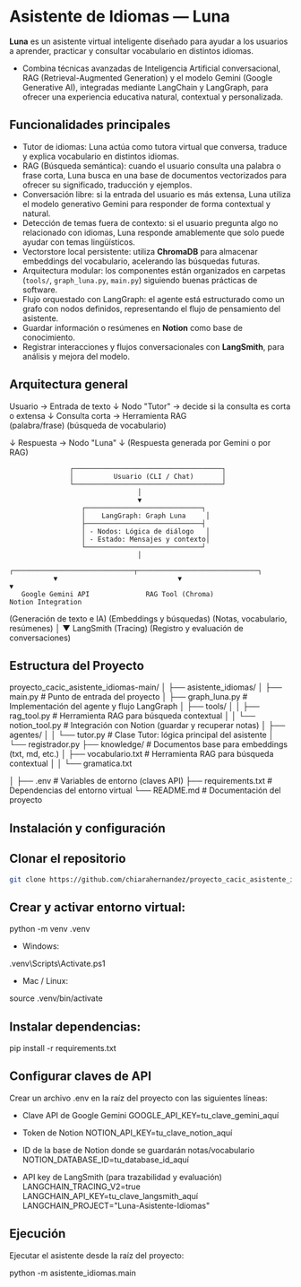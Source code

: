 # Asistente de Idiomas — Luna

**Luna** es un asistente virtual inteligente diseñado para ayudar a los usuarios a aprender, practicar y consultar vocabulario en distintos idiomas.  
- Combina técnicas avanzadas de Inteligencia Artificial conversacional, RAG (Retrieval-Augmented Generation) y el modelo Gemini (Google Generative AI), integradas mediante LangChain y LangGraph, para ofrecer una experiencia educativa natural, contextual y personalizada.


## Funcionalidades principales

- Tutor de idiomas: Luna actúa como tutora virtual que conversa, traduce y explica vocabulario en distintos idiomas.
- RAG (Búsqueda semántica): cuando el usuario consulta una palabra o frase corta, Luna busca en una base de documentos vectorizados para ofrecer su significado, traducción y ejemplos.
- Conversación libre: si la entrada del usuario es más extensa, Luna utiliza el modelo generativo Gemini para responder de forma contextual y natural.
- Detección de temas fuera de contexto: si el usuario pregunta algo no relacionado con idiomas, Luna responde amablemente que solo puede ayudar con temas lingüísticos.
- Vectorstore local persistente: utiliza **ChromaDB** para almacenar embeddings del vocabulario, acelerando las búsquedas futuras.
- Arquitectura modular: los componentes están organizados en carpetas (`tools/`, `graph_luna.py`, `main.py`) siguiendo buenas prácticas de software.
- Flujo orquestado con LangGraph: el agente está estructurado como un grafo con nodos definidos, representando el flujo de pensamiento del asistente.
- Guardar información o resúmenes en **Notion** como base de conocimiento.
- Registrar interacciones y flujos conversacionales con **LangSmith**, para análisis y mejora del modelo.


##  Arquitectura general

Usuario → Entrada de texto
↓
Nodo "Tutor" → decide si la consulta es corta o extensa
↓
Consulta corta →  Herramienta RAG  
(palabra/frase)  (búsqueda de vocabulario)

↓
Respuesta → Nodo "Luna"
↓
(Respuesta generada por Gemini o por RAG)

                   ┌─────────────────────────────────────┐
                   │          Usuario (CLI / Chat)       │
                   └─────────────────────────────────────┘
                                    │
                                    ▼
                      ┌─────────────────────────────┐
                      │    LangGraph: Graph Luna     │
                      ├─────────────────────────────┤
                      │ - Nodos: Lógica de diálogo   │
                      │ - Estado: Mensajes y contexto│
                      └─────────────────────────────┘
                                    │
               ┌──────────────────────────────┬──────────────────────────────┐
               ▼                              ▼                              ▼
       Google Gemini API              RAG Tool (Chroma)              Notion Integration
   (Generación de texto e IA)     (Embeddings y búsquedas)     (Notas, vocabulario, resúmenes)
                                    │
                                    ▼
                            LangSmith (Tracing)
                  (Registro y evaluación de conversaciones)


## Estructura del Proyecto
proyecto_cacic_asistente_idiomas-main/
│
├── asistente_idiomas/
│   ├── main.py                # Punto de entrada del proyecto
│   ├── graph_luna.py          # Implementación del agente y flujo LangGraph
│   ├── tools/
│   │   ├── rag_tool.py        # Herramienta RAG para búsqueda contextual
│   │   └── notion_tool.py     # Integración con Notion (guardar y recuperar notas)
│   ├── agentes/
│   │   └── tutor.py         # Clase Tutor: lógica principal del asistente
    │       └── registrador.py 
    ├── knowledge/            # Documentos base para embeddings (txt, md, etc.)
│          ├── vocabulario.txt        # Herramienta RAG para búsqueda contextual
│   │      └── gramatica.txt 
    
│
├── .env                       # Variables de entorno (claves API)
├── requirements.txt            # Dependencias del entorno virtual
└── README.md                   # Documentación del proyecto

##  Instalación y configuración

##  Clonar el repositorio

```bash
git clone https://github.com/chiarahernandez/proyecto_cacic_asistente_idiomas 
```

## Crear y activar entorno virtual:
python -m venv .venv

- Windows:

.venv\Scripts\Activate.ps1


- Mac / Linux:

source .venv/bin/activate

## Instalar dependencias:
pip install -r requirements.txt


## Configurar claves de API

Crear un archivo .env en la raíz del proyecto con las siguientes líneas:

- Clave API de Google Gemini
GOOGLE_API_KEY=tu_clave_gemini_aquí

- Token de Notion
NOTION_API_KEY=tu_clave_notion_aquí

- ID de la base de Notion donde se guardarán notas/vocabulario
NOTION_DATABASE_ID=tu_database_id_aquí

- API key de LangSmith (para trazabilidad y evaluación)
LANGCHAIN_TRACING_V2=true
LANGCHAIN_API_KEY=tu_clave_langsmith_aquí
LANGCHAIN_PROJECT="Luna-Asistente-Idiomas"

## Ejecución

Ejecutar el asistente desde la raíz del proyecto:

python -m asistente_idiomas.main

